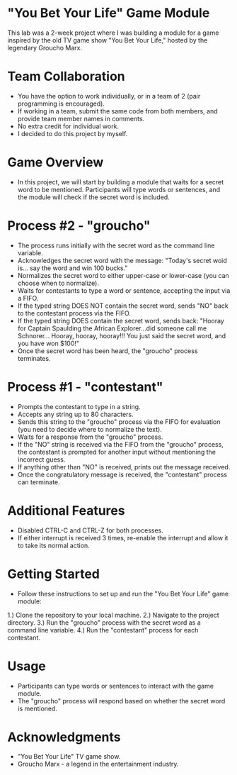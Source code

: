 # "You Bet Your Life" Game Module


This lab was a 2-week project where I was building a module for a game inspired by the old TV game show "You Bet Your Life," hosted by the legendary Groucho Marx.

# Team Collaboration
 - You have the option to work individually, or in a team of 2 (pair programming is encouraged).
 - If working in a team, submit the same code from both members, and provide team member names in comments.
 - No extra credit for individual work.
 - I decided to do this project by myself.

# Game Overview
 - In this project, we will start by building a module that waits for a secret word to be mentioned. Participants will type words or sentences, and the module will check if the secret word is included.

# Process #2 - "groucho"

 - The process runs initially with the secret word as the command line variable.
 - Acknowledges the secret word with the message: "Today's secret woid is... say the word and win 100 bucks."
 - Normalizes the secret word to either upper-case or lower-case (you can choose when to normalize).
 - Waits for contestants to type a word or sentence, accepting the input via a FIFO.
 - If the typed string DOES NOT contain the secret word, sends "NO" back to the contestant process via the FIFO.
 - If the typed string DOES contain the secret word, sends back: "Hooray for Captain Spaulding the African Explorer...did someone call me Schnorer... Hooray, hooray, hooray!!! You just said the secret word, and you have won $100!"
 - Once the secret word has been heard, the "groucho" process terminates.

# Process #1 - "contestant"
 - Prompts the contestant to type in a string.
 - Accepts any string up to 80 characters.
 - Sends this string to the "groucho" process via the FIFO for evaluation (you need to decide where to normalize the text).
 - Waits for a response from the "groucho" process.
 - If the "NO" string is received via the FIFO from the "groucho" process, the contestant is prompted for another input without mentioning the incorrect guess.
 - If anything other than "NO" is received, prints out the message received.
 - Once the congratulatory message is received, the "contestant" process can terminate.

# Additional Features
 - Disabled CTRL-C and CTRL-Z for both processes.
 - If either interrupt is received 3 times, re-enable the interrupt and allow it to take its normal action.


# Getting Started
 - Follow these instructions to set up and run the "You Bet Your Life" game module:

1.) Clone the repository to your local machine.
2.) Navigate to the project directory.
3.) Run the "groucho" process with the secret word as a command line variable.
4.) Run the "contestant" process for each contestant.


# Usage
 - Participants can type words or sentences to interact with the game module.
 - The "groucho" process will respond based on whether the secret word is mentioned.


# Acknowledgments
 - "You Bet Your Life" TV game show.
 - Groucho Marx - a legend in the entertainment industry.
